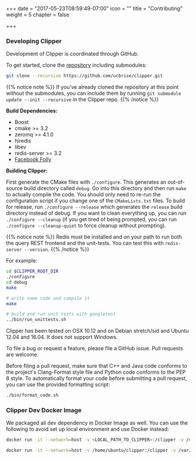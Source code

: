 +++
date = "2017-05-23T08:59:49-07:00"
icon = ""
title = "Contributing"
weight = 5
chapter = false

+++

### Developing Clipper

Development of Clipper is coordinated through GitHub.

To get started, clone the [repository](https://github.com/ucbrise/clipper)
including submodules:

```sh
git clone --recursive https://github.com/ucbrise/clipper.git
```

{{% notice note %}}
If you've already cloned the repository at this point without the submodules,
you can include them by running `git submodule update --init --recursive` in
the Clipper repo.
{{% /notice %}}

__Build Dependencies:__

+ Boost
+ cmake >= 3.2
+ zeromq >= 4.1.0
+ hiredis
+ libev
+ redis-server >= 3.2
+ [Facebook Folly](https://github.com/facebook/folly)



__Building Clipper:__

First generate the CMake files with `./configure`. This generates an out-of-source build directory called `debug`.
Go into this directory and then run `make` to actually
compile the code. You should only need to re-run the configuration script if you change one of the `CMakeLists.txt` files.
To build for release, run `./configure --release` which generates the `release` build directory instead of debug.
If you want to clean everything up, you can run `./configure --cleanup` (if you get tired of being prompted, you can run `./configure --cleanup-quiet` to force cleanup without prompting).


{{% notice note %}}
Redis must be installed and on your path to run both the query REST frontend and the unit-tests.
You can test this with `redis-server --version`.
{{% /notice %}}

For example:

```sh
cd $CLIPPER_ROOT_DIR
./configure
cd debug
make

# write some code and compile it
make

# build and run unit tests with googletest
../bin/run_unittests.sh
```

Clipper has been tested on OSX 10.12 and on Debian stretch/sid and Ubuntu 12.04 and 16.04. It does not support Windows.

To file a bug or request a feature, please file a GitHub issue. Pull requests are welcome.

Before filing a pull request, make sure that C++ and Java code conforms to the project's Clang-Format style file and Python code conforms to the PEP 8 style. To automatically format your code before submitting a pull request, you can use
the provided formatting script:

```sh
./bin/format_code.sh
```

### Clipper Dev Docker Image

We packaged all dev dependency in Docker Image as well. You can use the following to avoid set up local environment and use Docker instead:

```sh
docker run -it --network=host -v <LOCAL_PATH_TO_CLIPPER>:/clipper -v /var/run/docker.sock:/var/run/docker.sock -v /tmp:/tmp clipper/dev:develop
```
```sh
docker run -it --network=host -v /home/ubuntu/clipper:/clipper -v /var/run/docker.sock:/var/run/docker.sock -v /tmp:/tmp clipper/py35-dev:develop
```

<!-- Development planning and progress is tracked with the [Clipper Jira](https://clipper.atlassian.net/projects/CLIPPER/issues). -->

